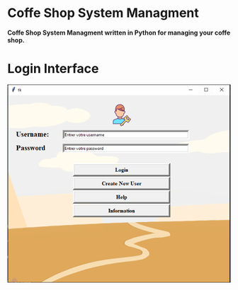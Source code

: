 # Coffe Shop System Managment

**Coffe Shop System Managment written in Python for managing your coffe shop.**

# Login Interface

![CoffeShop](/docs/login.PNG)
